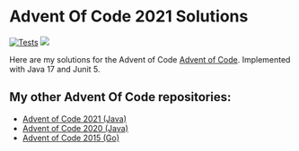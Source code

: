 # Advent Of Code 2021 Solutions

[![Tests](https://github.com/jerchende/advent-of-code-2019/workflows/Tests/badge.svg?branch=master)](https://github.com/jerchende/advent-of-code-2019/actions?query=workflow%3ATests)
[![](https://img.shields.io/badge/stars%20⭐-22-yellow)](https://adventofcode.com/2019)

Here are my solutions for the Advent of Code [Advent of Code](https://adventofcode.com/2019). Implemented with Java 17 and Junit 5.

## My other Advent Of Code repositories:

* [Advent of Code 2021 (Java)](https://github.com/jerchende/advent-of-code-2021)
* [Advent of Code 2020 (Java)](https://github.com/jerchende/advent-of-code-2020)
* [Advent of Code 2015 (Go)](https://github.com/jerchende/advent-of-code-2015)
 